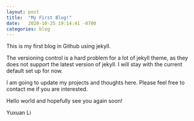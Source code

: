 ```yaml
---
layout: post
title:  "My First Blog!"
date:   2020-10-25 19:14:41 -0700
categories: blog
---
```

This is my first blog in Github using jekyll.

The versioning control is a hard problem for a lot of jekyll theme, as they does not support the latest version of jekyll. I will stay with the current default set up for now. 

I am going to update my projects and thoughts here. Please feel free to contact me if you are interested.

Hello world and hopefully see you again soon! 

Yuxuan Li
